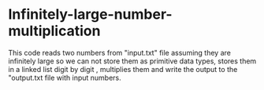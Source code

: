 # Infinitely-large-number-multiplication

This code reads two numbers from "input.txt" file assuming they are infinitely large so we can not store them as primitive data types, stores them in a linked list digit by digit
, multiplies them and write the output to the "output.txt file with input numbers.
